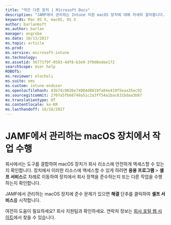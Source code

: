 ```yaml
---
title: "약간 다른 장치 | Microsoft Docs"
description: "JAMF에서 관리하는 Intune 지원 macOS 장치에 대해 자세히 알아봅니다."
keywords: Mac OS X, macOS, OS X
author: barlanmsft
ms.author: barlan
manager: angrobe
ms.date: 10/13/2017
ms.topic: article
ms.prod: 
ms.service: microsoft-intune
ms.technology: 
ms.assetid: 56771f9f-0583-4df8-b3e9-3f0d8edee172
searchScope: User help
ROBOTS: 
ms.reviewer: elocholi
ms.suite: ems
ms.custom: intune-enduser
ms.openlocfilehash: 83b74c0026e74084d8019fa84e419f5eaa35ec92
ms.sourcegitcommit: 2707a5fb68749a51c2a3ff54a1bac631bdaa3b87
ms.translationtype: HT
ms.contentlocale: ko-KR
ms.lasthandoff: 10/18/2017
---
```

# <a name="performing-actions-on-a-macos-device-managed-by-jamf"></a>JAMF에서 관리하는 macOS 장치에서 작업 수행

회사에서는 도구를 결합하여 macOS 장치가 회사 리소스에 안전하게 액세스할 수 있는지 확인합니다. 장치에서 이러한 리소스에 액세스할 수 있게 하려면 **응용 프로그램** > **셀프 서비스**로 차례로 이동하여 장치에서 회사 정책을 준수하는지 또는 다른 작업을 수행하는지 확인합니다.

JAMF에서 관리하는 macOS 장치에 준수 문제가 있으면 **해결** 단추를 클릭하여 **셀프 서비스**를 시작합니다.

여전히 도움이 필요하세요? 회사 지원팀과 확인하세요. 연락처 정보는 [회사 포털 웹 사이트](https://portal.manage.microsoft.com)에서 찾을 수 있습니다.

